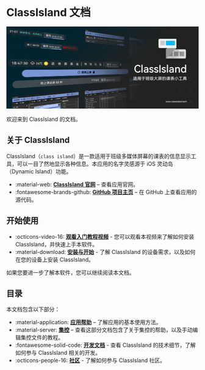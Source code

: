 # ClassIsland 文档

![1724205131251](image/index/1724205131251.png)

欢迎来到 ClassIsland 的文档。

## 关于 ClassIsland

ClassIsland（`class island`）是一款适用于班级多媒体屏幕的课表的信息显示工具，可以一目了然地显示各种信息。本应用的名字灵感源于 iOS 灵动岛（Dynamic Island）功能。

<div class="grid cards" markdown>

- :material-web: __[ClassIsland 官网]__ – 查看应用官网。
- :fontawesome-brands-github: __[GitHub 项目主页]__ – 在 GitHub 上查看应用的源代码。

</div>

  [ClassIsland 官网]: https://classisland.tech
  [GitHub 项目主页]: https://classisland.tech

## 开始使用

<div class="grid cards" markdown>

- :octicons-video-16: __[观看入门教程视频]__ - 您可以观看本视频来了解如何安装 ClassIsland，并快速上手本软件。
- :material-download: __[安装与开始]__ - 了解 ClassIsland 的设备需求，以及如何在您的设备上安装 ClassIsland。

</div>

  [观看入门教程视频]: https://www.bilibili.com/video/BV1fA4m1A7uZ/
  [安装与开始]: ./app/setup.md

如果您要进一步了解本软件，您可以继续阅读本文档。

## 目录

本文档包含以下部分：

<div class="grid cards" markdown>

- :material-application: __[应用帮助]__ – 了解应用的基本使用方法。
- :material-server: __[集控]__ – 查看这部分文档包含了关于集控的帮助，以及手动编辑集控文件的教程。
- :fontawesome-solid-code: __[开发文档]__ - 查看 ClassIsland 的技术细节，了解如何参与 ClassIsland 相关的开发。
- :octicons-people-16: __[社区]__ - 了解如何参与 ClassIsland 社区。

</div>

  [应用帮助]: ./app/index.md
  [集控]: ./management/index.md
  [开发文档]: ./dev/index.md
  [社区]: ./community/communities.md
 
